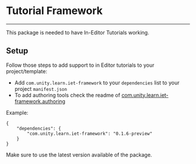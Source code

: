 # Tutorial Framework
---------
This package is needed to have In-Editor Tutorials working.

## Setup
Follow those steps to add support to in Editor tutorials to your project/template:

- Add `com.unity.learn.iet-framework` to your `dependencies` list to your project `manifest.json`
- To add authoring tools check the readme of [com.unity.learn.iet-framework.authoring](../com.unity.learn.iet-framework.authoring)

Example:

    {
        "dependencies": {
            "com.unity.learn.iet-framework": "0.1.6-preview"
        }
    }
Make sure to use the latest version available of the package.
